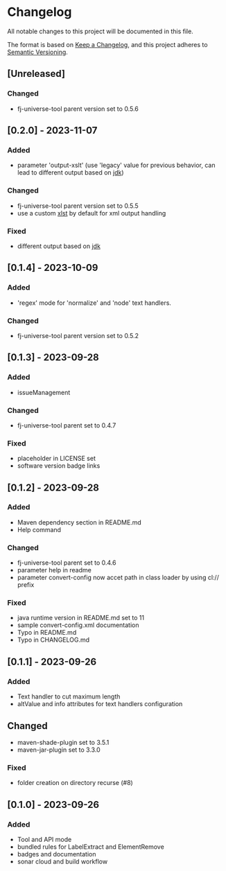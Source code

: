 # Changelog

All notable changes to this project will be documented in this file.

The format is based on [Keep a Changelog](https://keepachangelog.com/en/1.1.0/),
and this project adheres to [Semantic Versioning](https://semver.org/spec/v2.0.0.html).

## [Unreleased]

### Changed

- fj-universe-tool parent version set to 0.5.6

## [0.2.0] - 2023-11-07

### Added

- parameter 'output-xslt' (use 'legacy' value for previous behavior, can lead to different output based on [jdk](https://bugs.openjdk.org/browse/JDK-8262285?attachmentViewMode=list))

### Changed

- fj-universe-tool parent version set to 0.5.5
- use a custom [xlst](src/main/resources/tool-i18n-xslt/default-print-xml.xslt) by default for xml output handling

### Fixed

- different output based on [jdk](https://bugs.openjdk.org/browse/JDK-8262285?attachmentViewMode=list)

## [0.1.4] - 2023-10-09

### Added

- 'regex' mode for 'normalize' and 'node' text handlers.

### Changed

- fj-universe-tool parent version set to 0.5.2

## [0.1.3] - 2023-09-28

### Added

- issueManagement

### Changed

- fj-universe-tool parent set to 0.4.7

### Fixed

- placeholder in LICENSE set
- software version badge links

## [0.1.2] - 2023-09-28

### Added

- Maven dependency section in README.md
- Help command

### Changed

- fj-universe-tool parent set to 0.4.6
- parameter help in readme
- parameter convert-config now accet path in class loader by using cl:// prefix

### Fixed

- java runtime version in README.md set to 11
- sample convert-config.xml documentation
- Typo in README.md
- Typo in CHANGELOG.md

## [0.1.1] - 2023-09-26

### Added

- Text handler to cut maximum length
- altValue and info attributes for text handlers configuration

## Changed

- maven-shade-plugin set to 3.5.1
- maven-jar-plugin set to 3.3.0

### Fixed

- folder creation on directory recurse (#8)

## [0.1.0] - 2023-09-26

### Added

- Tool and API mode
- bundled rules for LabelExtract and ElementRemove
- badges and documentation
- sonar cloud and build workflow
